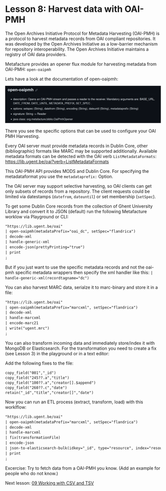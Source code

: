 # Lesson 8: Harvest data with OAI-PMH

The Open Archives Initiative Protocol for Metadata Harvesting (OAI-PMH) is a protocol to harvest metadata records from OAI compliant repositories. It was developed by the Open Archives Initiative as a low-barrier mechanism for repository interoperability. The Open Archives Initiative maintains a registry of OAI data providers.

Metafacture provides an opener flux module for harvesting metadata from OAI-PMH: `open-oaipmh`

Lets have a look at the documentation of open-oaipmh:

![open-oaipmh Documentation](./images/OAI-PMH-Docu.png)

There you see the specific options that can be used to configure your OAI PMH Harvesting.

Every OAI server must provide metadata records in Dublin Core, other (bibliographic) formats like MARC may be supported additionally. Available metadata formats can be detected with the OAI verb `ListMetadataFormats`:  https://lib.ugent.be/oai?verb=ListMetadataFormats

This OAI-PMH API provides MODS and Dublin Core. For specifying the metadataformat you use the `metadataprefix:` Option.

The OAI server may support selective harvesting, so OAI clients can get only subsets of records from a repository.
The client requests could be limited via datestamps (`datefrom`, `dateuntil`) or set membership (`setSpec`).

To get some Dublin Core records from the collection of Ghent University Library and convert it to JSON (default) run the following Metafacture worklow via Playground or CLI:

```default
"https://lib.ugent.be/oai"
| open-oaipmh(metadataPrefix="oai_dc", setSpec="flandrica")
| decode-xml
| handle-generic-xml
| encode-json(prettyPrinting="true")
| print
;
```

But if you just want to use the specific metadata records and not the oai-pmh specific metadata wrappers then specify the xml handler like this: `| handle-generic-xml(recordtagname="dc")`

You can also harvest MARC data, serialze it to marc-binary and store it in a file:

```default
"https://lib.ugent.be/oai"
| open-oaipmh(metadataPrefix="marcxml", setSpec="flandrica")
| decode-xml
| handle-marcxml
| encode-marc21
| write("ugent.mrc")
;
```

You can also transform incoming data and immediately store/index it with MongoDB or Elasticsearch. For the transformation you need to create a fix (see Lesson 3) in the playground or in a text editor:

Add the following fixes to the file:

```PEARL
copy_field("001","_id")
copy_field("245??.a","title")
copy_field("100??.a","creator[].$append")
copy_field("260??.c","date")
retain("_id","title","creator[]","date")
```

Now you can run an ETL process (extract, transform, load) with this worklflow:

```default
"https://lib.ugent.be/oai"
| open-oaipmh(metadataPrefix="marcxml", setSpec="flandrica")
| decode-xml
| handle-marcxml
| fix(transformationFile)
| encode-json
| json-to-elasticsearch-bulk(idkey="_id", type="resource", index="resources-alma-fix-staging")
| print
;
```

Excercise: Try to fetch data from a OAI-PMH you know. (Add an example for people who do not know.)

Next lesson:
[09 Working with CSV and TSV](./09_Working_with_CSV.md)
